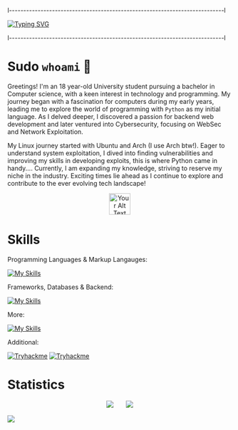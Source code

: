 l---------------------------------------------------------------------------l

[![Typing SVG](https://readme-typing-svg.demolab.com?font=Fira+Code&pause=1000&color=56F7A2&random=false&width=435&lines=CyberSecurity+%26+Full+Stack+Web++Dev.;Penetration+Testing.;VoltSec+CTF)](https://git.io/typing-svg)

l---------------------------------------------------------------------------l

# Sudo `whoami` 👋
Greetings! I'm an 18 year-old University student pursuing a bachelor in Computer science, with a keen interest in technology and programming. My journey began with a fascination for computers during my early years, leading me to explore the world of programming with `Python` as my initial language. As I delved deeper, I discovered a passion for backend web development and later ventured into Cybersecurity, focusing on WebSec and Network Exploitation.

My Linux journey started with Ubuntu and Arch (I use Arch btw!). Eager to understand system exploitation, I dived into finding vulnerabilities and improving my skills in developing exploits, this is where Python came in handy.... Currently, I am expanding my knowledge, striving to reserve my niche in the industry. Exciting times lie ahead as I continue to explore and contribute to the ever evolving tech landscape!



<p align="center">
  <img src="https://miro.medium.com/v2/resize:fill:96:96/1*pXJsGkCMCAnf-5xOjZYx4w.gif" alt="Your Alt Text" width="48" height="48">
</p>

# Skills
Programming Languages & Markup Langauges: 

[![My Skills](https://skillicons.dev/icons?i=python,cpp,bash,ts,js,html,css,scss)](https://skillicons.dev)

Frameworks, Databases & Backend:

[![My Skills](https://skillicons.dev/icons?i=nodejs,react,next,express,firebase,mongodb)](https://skillicons.dev)

More:

[![My Skills](https://skillicons.dev/icons?i=docker,git,linux,arduino,cpp,cloudflare,powershell,raspberrypi,vite)](https://skillicons.dev)


Additional:

[![Tryhackme](https://img.shields.io/badge/Tryhackme-%23E4405F.svg?logo=Tryhackme&logoColor=white)](https://tryhackme.com/p/snrx86)
[![Tryhackme](https://img.shields.io/badge/-HackTheBox-%239FEF00?style=for-the-badge&logo=hackthebox&logoColor=white)](https://app.hackthebox.com/users/1540330)

# Statistics
<p align="center">
  <img src="https://github-readme-stats.vercel.app/api?username=sytaxus&show_icons=true&theme=tokyonight" />
  <span style="display: inline-block; width: 20px;"></span> <!-- Spacer element -->
  <img src="https://github-readme-stats.vercel.app/api/top-langs/?username=sytaxus&layout=compact&theme=tokyonight" />
</p>

![](https://komarev.com/ghpvc/?username=sytaxus&color=grey)
